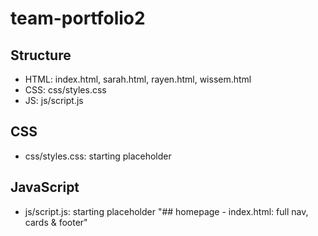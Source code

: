 # team-portfolio2
## Structure
- HTML: index.html, sarah.html, rayen.html, wissem.html  
- CSS:  css/styles.css  
- JS:   js/script.js  

## CSS
- css/styles.css: starting placeholder

## JavaScript
- js/script.js: starting placeholder
"## homepage - index.html: full nav, cards & footer" 
